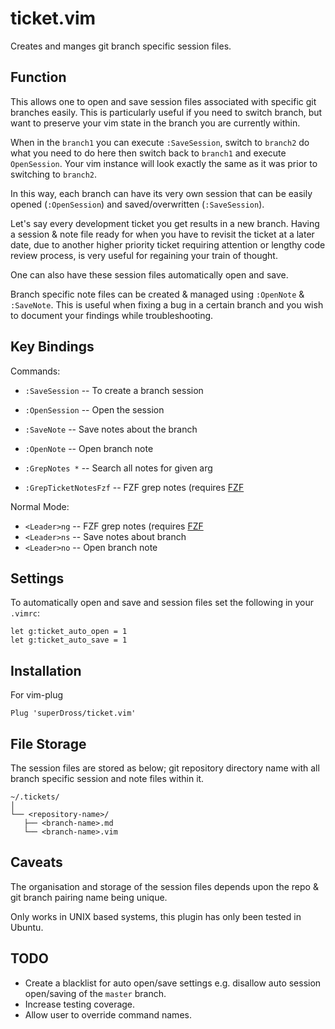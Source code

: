 # ticket.vim

Creates and manges git branch specific session files.

## Function

This allows one to open and save session files associated with specific git branches easily. This is particularly useful if you need to switch branch, but want to preserve your vim state in the branch you are currently within.

When in the `branch1` you can execute `:SaveSession`, switch to `branch2` do what you need to do here then switch back to `branch1` and execute `OpenSession`. Your vim instance will look exactly the same as it was prior to switching to `branch2`.

In this way, each branch can have its very own session that can be easily opened (`:OpenSession`) and saved/overwritten (`:SaveSession`).

Let's say every development ticket you get results in a new branch. Having a session & note file ready for when you have to revisit the ticket at a later date, due to another higher priority ticket requiring attention or lengthy code review process, is very useful for regaining your train of thought.

One can also have these session files automatically open and save.

Branch specific note files can be created & managed using `:OpenNote` & `:SaveNote`. This is useful when fixing a bug in a certain branch and you wish to document your findings while troubleshooting.

## Key Bindings

Commands:

- `:SaveSession` -- To create a branch session 

- `:OpenSession` -- Open the session

- `:SaveNote` -- Save notes about the branch

- `:OpenNote` -- Open branch note

- `:GrepNotes *` -- Search all notes for given arg

- `:GrepTicketNotesFzf` -- FZF grep notes (requires [FZF](https://github.com/junegunn/fzf.vim)

Normal Mode:

- `<Leader>ng` -- FZF grep notes (requires [FZF](https://github.com/junegunn/fzf.vim)
- `<Leader>ns` -- Save notes about branch
- `<Leader>no` -- Open branch note

## Settings

To automatically open and save and session files set the following in your `.vimrc`:

```vim
let g:ticket_auto_open = 1
let g:ticket_auto_save = 1
```

## Installation

For vim-plug

```vim
Plug 'superDross/ticket.vim'
```

## File Storage

The session files are stored as below; git repository directory name with all branch specific session and note files within it.

```
~/.tickets/
│
└── <repository-name>/
   ├── <branch-name>.md
   └── <branch-name>.vim
```

## Caveats

The organisation and storage of the session files depends upon the repo & git branch pairing name being unique.

Only works in UNIX based systems, this plugin has only been tested in Ubuntu.

## TODO

- Create a blacklist for auto open/save settings e.g. disallow auto session open/saving of the `master` branch.
- Increase testing coverage.
- Allow user to override command names.
